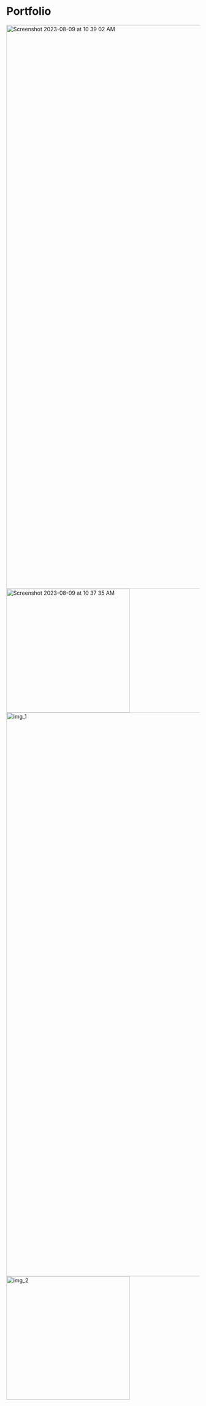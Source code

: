# Portfolio
<img width="1470" alt="Screenshot 2023-08-09 at 10 39 02 AM" src="https://github.com/SoePhyu99/Portfolio/assets/133002857/3b2adf33-01a6-43d2-88fc-4c4630b38921">
<img width="322" alt="Screenshot 2023-08-09 at 10 37 35 AM" src="https://github.com/SoePhyu99/Portfolio/assets/133002857/ef112e9c-918b-4dbd-adb0-abd9927e4344">

<img width="1470" alt="img_1" src="https://github.com/SoePhyu99/Portfolio/assets/133002857/33154b06-aecd-4f89-9e74-b6af34023d21">
<img width="322" alt="img_2" src="https://github.com/SoePhyu99/Portfolio/assets/133002857/970e5133-2e70-45d0-8cac-4f1edd912b5b">
